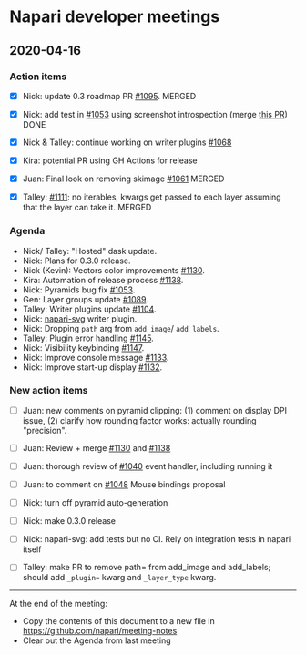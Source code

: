 # Napari developer meetings

## 2020-04-16

### Action items
- [x] Nick: update 0.3 roadmap PR [#1095](https://github.com/napari/napari/pull/1095). MERGED
- [x] Nick: add test in [#1053](https://github.com/napari/napari/pull/1053) using screenshot introspection (merge [this PR](https://github.com/sofroniewn/napari/pull/2)) DONE
- [x] Nick & Talley: continue working on writer plugins [#1068](https://github.com/napari/napari/issues/1068)
- [x] Kira: potential PR using GH Actions for release
- [x] Juan: Final look on removing skimage [#1061](https://github.com/napari/napari/pull/1061) MERGED
- [x] Talley: [#1111](https://github.com/napari/napari/pull/1111): no iterables, kwargs get passed to each layer assuming that the layer can take it. MERGED


### Agenda
- Nick/ Talley: "Hosted" dask update.
- Nick: Plans for 0.3.0 release.
- Nick (Kevin): Vectors color improvements [#1130](https://github.com/napari/napari/pull/1130).
- Kira: Automation of release process [#1138](https://github.com/napari/napari/pull/1138).
- Nick: Pyramids bug fix [#1053](https://github.com/napari/napari/pull/1130).
- Gen: Layer groups update [#1089](https://github.com/napari/napari/pull/1089).
- Talley: Writer plugins update [#1104](https://github.com/napari/napari/pull/1104).
- Nick: [napari-svg](https://github.com/sofroniewn/napari-svg) writer plugin.
- Nick: Dropping `path` arg from `add_image`/ `add_labels`.
- Talley: Plugin error handling [#1145](https://github.com/napari/napari/issues/1145).
- Nick: Visibility keybinding [#1147](https://github.com/napari/napari/pull/1147).
- Nick: Improve console message [#1133](https://github.com/napari/napari/issues/1133).
- Nick: Improve start-up display [#1132](https://github.com/napari/napari/issues/1132).


### New action items
- [ ] Juan: new comments on pyramid clipping: (1) comment on display DPI issue, (2) clarify how rounding factor works: actually rounding "precision".
- [ ] Juan: Review + merge [#1130](https://github.com/napari/napari/pull/1130) and [#1138](https://github.com/napari/napari/pull/1138)
- [ ] Juan: thorough review of [#1040](https://github.com/napari/napari/pull/1040) event handler, including running it
- [ ] Juan: to comment on [#1048](https://github.com/napari/napari/pull/1048) Mouse bindings proposal
- [ ] Nick: turn off pyramid auto-generation
- [ ] Nick: make 0.3.0 release
- [ ] Nick: napari-svg: add tests but no CI. Rely on integration tests in napari itself
- [ ] Talley: make PR to remove path= from add_image and add_labels; should add `_plugin=` kwarg and `_layer_type` kwarg.


--------------

At the end of the meeting:
- Copy the contents of this document to a new file in https://github.com/napari/meeting-notes
- Clear out the Agenda from last meeting
